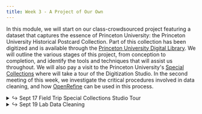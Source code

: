 ```yaml
---
title: Week 3 - A Project of Our Own
---
```


In this module, we will start on our class-crowdsourced project featuring a dataset that captures the essence of Princeton University: the Princeton University Historical Postcard Collection. Part of this collection has been digitized and is available through the [Princeton University Digital Library](https://dpul.princeton.edu/collections/7d278t50j). We will outline the various stages of this project, from conception to completion, and identify the tools and techniques that will assist us throughout. We will also pay a visit to the Princeton University's [Special Collections](https://library.princeton.edu/special-collections) where will take a tour of the Digitization Studio. In the second meeting of this week, we investigate the critical procedures involved in data cleaning, and how [OpenRefine](https://openrefine.org/) can be used in this process.

<details>
  <summary class="session-summary">
    <span class="arrow">↪</span>
    <span class="date-label">Sept 17</span>
    <span class="label label-yellow">Field Trip</span>
    <span class="session-title">Special Collections Studio Tour</span>
  </summary>
  <div markdown="1">

  <!-- - Pre-Class Exercise: -->
    <!-- - [Explore the Princeton University Historical Postcard Collection](https://dpul.princeton.edu/historical-postcards) and select a postcard that you find interesting. Critically analyze it using **one** of the following guiding questions: -->

<!-- 1. If available, find the same postcard on a different online platform. Note differences in color, detail, or cropping. What do these variations suggest about digitizing analog materials? -->
<!-- 2. Assess the quality of the digital images. Are there details potentially lost or misrepresented in the digital version? -->
<!-- 3. Look at the metadata provided alongside the digital surrogate. How does this information affect your understanding of the postcard? -->
<!-- 4. Reflect on your experience navigating the digital collection. How does the digital interface impact your exploration and understanding? -->
<!-- 5. Hypothesize about how viewing the postcards digitally might differ from viewing them in person. -->
<!-- 6. What do you think the digitization process for this collection was like? What challenges might have been encountered? What choices were made? -->
  <!-- - **Post your reflection in the** <a href="https://introtodh--spring2024.slack.com/archives/C06FHFQKPKR" style="color: #ee6374;">**#postcards** </a>**channel on Slack** <a style="color: #ee6374;">**before 9:00AM on the day of our class.**</a> -->
<!-- - Pre-Class Reflection: -->
  <!-- - [Listen to this podcast episode](https://pricelab.sas.upenn.edu/podcast/1/dream-lab-podcast-digital-surrogates), in which Dot Porter (Curator of Digital Research Services at UPenn's Schoenberg Institute for Manuscript Studies) is being interviewed by Stewart Varner (Managing Director of the Price Lab at UPenn). -->
  <!-- <iframe style="border-radius:12px" src="https://open.spotify.com/embed/episode/6CJZhZd57IxN0Y4geIBYeQ?utm_source=generator" width="100%" height="152" frameBorder="0" allowfullscreen="" allow="autoplay; clipboard-write; encrypted-media; fullscreen; picture-in-picture" loading="lazy"></iframe> -->
  <!-- - [Manžuch, Zinaida. “Ethical Issues in Digitization of Cultural Heritage.”](https://app.perusall.com/courses/introdh24/manz-uch_2017_ethical-issues-in-digitization-of-cultural-heritage) _Journal of Contemporary Archival Studies_, vol. 4, no. 2, 2017, pp. 1–17. -->
  <!-- - [Kropf, Evyn. “Will That Surrogate Do? Reflections on Material Manuscript Literacy in the Digital Environment from Islamic Manuscripts at the University of Michigan Library.”](https://app.perusall.com/courses/introdh24/kropf_2016_will-that-surrogate-do) _Manuscript Studies: A Journal of the Schoenberg Institute for Manuscript Studies_, 2016, pp. 52–70. -->
  <!-- - **Post your reflection in the** <a href="https://introtodh-fall2024.slack.com/archives/C07JYA7QTM0" style="color: #ee6374;">**#reflections** </a>**channel on Slack** <a style="color: #ee6374;">**no later than 11:59PM on the day before our class.**</a> -->
</div>
</details>

<details>
  <summary class="session-summary">
    <span class="arrow">↪</span>
    <span class="date-label">Sept 19</span>
    <span class="label label-red">Lab</span>
    <span class="session-title">Data Cleaning</span>
  </summary>
  <div markdown="1">
- Slides (_coming soon!_)
<!-- - Reflection: -->
  <!-- - [Schöch, Christof. “Big? Smart? Clean? Messy? Data in the Humanities.”](https://app.perusall.com/courses/introdh24/scho-ch_big) _Journal of Digital Humanities_, vol. 2, no. 3, 2013. -->
  <!-- - [Rawson, Katie, and Muñoz Trevor. “Against Cleaning.”](https://app.perusall.com/courses/introdh24/rawson_trevor_2019_against-cleaning) _Debates in the Digital Humanities_, University of Minnesota Press, 2019, pp. 279–92. -->
  <!-- - [Broman, Karl W., and Kara H. Woo. “Data Organization in Spreadsheets.”](https://app.perusall.com/courses/introdh24/data-organization-in-spreadsheets-23277228) _The American Statistician_, vol. 72, no. 1, 2018, pp. 2–10. <small>&rarr; **Perusall annotations are optional for this article.**</small> -->
  <!-- - **Post your reflection in the** <a href="https://introtodh-fall2024.slack.com/archives/C07JYA7QTM0" style="color: #ee6374;">**#reflections** </a>**channel on Slack** <a style="color: #ee6374;">**no later than 11:59PM on the day before our class.**</a> -->
</div>
</details>

